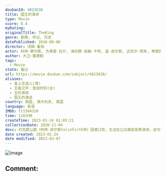 ```yaml
---
doubanId: 4023638
title: 国王的演讲
type: Movie
score: 8.4
myRating: 
originalTitle: TheKing
genre: 剧情, 传记, 历史
datePublished: 2010-09-06
director: 汤姆·霍伯
actor: 科林·费尔斯, 杰弗里·拉什, 海伦娜·伯翰·卡特, 盖·皮尔斯, 迈克尔·刚本, 蒂莫西·斯波, 詹妮弗·艾莉, 德里克·雅各比, 安东尼·安德鲁斯, 克莱尔·布鲁姆, 莎拉·莫尔肯廷, 多米尼克·阿普尔怀特, 泰莉莎·加拉赫, 帕特里克·赖卡特, 奥兰多·威尔斯, 罗伯特·波特尔, 理查德·迪克森, 西蒙·钱德勒, 安德鲁·哈维尔, 罗杰·汉蒙德, 蒂姆·唐尼, 格拉姆·柯里, undefined, 卡卢姆·吉廷斯, 戴维·鲍姆伯, 伊芙·贝斯特, 雷蒙娜·马奎斯, 阿德里安·斯卡伯勒
author: 大卫·塞德勒
tags:
  - Movie
state: 看过
url: https://movie.douban.com/subject/4023638/
aliases:
  - 皇上无话儿(港)
  - 王者之声：宣战时刻(台)
  - 王的演讲
  - 国王的演说
country: 英国, 澳大利亚, 美国
language: 英语
IMDb: tt1504320
time: 118分钟
createTime: 2023-01-24 01:03:21
collectionDate: 2020-11-04
desc: 约克郡公爵（柯林·菲尔斯ColinFirth饰）因患口吃，无法在公众面前发表演讲，这令他接连在大型仪式上丢丑。贤惠妻子伊丽莎白（海伦娜·邦汉·卡特HelenaBonhamCarter饰）...
date created: 2023-01-24
date modified: 2023-03-07
---
```


![image](p768879237.jpg)

Comment:
---
